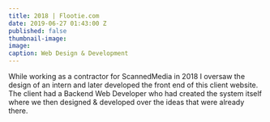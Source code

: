 ```yaml
---
title: 2018 | Flootie.com
date: 2019-06-27 01:43:00 Z
published: false
thumbnail-image: 
image: 
caption: Web Design & Development
---
```


While working as a contractor for ScannedMedia in 2018 I oversaw the design of an intern and later developed the front end of this client website. The client had a Backend Web Developer who had created the system itself where we then designed & developed over the ideas that were already there.